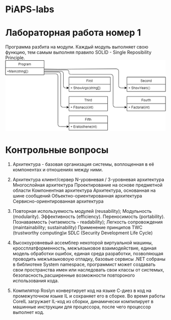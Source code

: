 # PiAPS-labs
# Лабораторная работа номер 1
Программа разбита на модули. Каждый модуль выполняет свою функцию, тем самым выполняя правило SOLID - Single Reposibility Principle. 
![](https://github.com/Svarog00/PiAPS-labs/blob/main/First/FisrtLab.png)
# Контрольные вопросы
1) Архитектура - базовая организация системы, воплощенная в её компонентах и отношениях между ними.
2)  Архитектура клиент/сервер 
	N-уровневая / 3-уровневая архитектура
	Многослойная архитектура 
	Проектирование на основе предметной области
	Компонентная архитектура 
	Архитектура, основанная на шине сообщений 
	Объектно-ориентированная архитектура
	Сервисно-ориентированная архитектура

3)  Повторная используемость модулей (reusability);
	Модульность (modularity).
	Эффективность (efficiency).
	Переносимость (portability).
	Познаваемость (читаемость - readability);
	Легкость сопровождения (maintainability; sustainability)
	Применение принципов TWC (trustworthy computing)и SDLC (Security Development Life Cycle) 

4) Высокоуровневый ассемблер некоторой виртуальной машины, кроссплатформенность, межъязыковое взаимодействие, единая модель обработки ошибок, единая среда разработки, позволяющая проводить межъязыковоую отладку, базовые сервисы .NET собраны в библиотеке System namespace, программист может создавать свои пространства имен или наследовать свои классы от системых, безопасность,расширенные возможности повтороного использования кода.
5) Компилятор Roslyn конвертирует код на языке С-диез в код на промежуточном языке IL и сохраняет его в сборке. Во время работы CoreIL загружает IL-код из сборки, динамически компилирует в машинные инструкции для процессора, после чего процессор выполнет код.